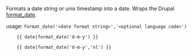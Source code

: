 Formats a date string or unix timestamp into a date. Wraps the Drupal [format_date](https://api.drupal.org/api/drupal/includes!common.inc/function/format_date/7.x).


usage: `` format_date('<date format string>','<optional language code>') ``


```
	{{ date|format_date('d-m-y') }}

	{{ date|format_date('d-m-y','nl') }}
```